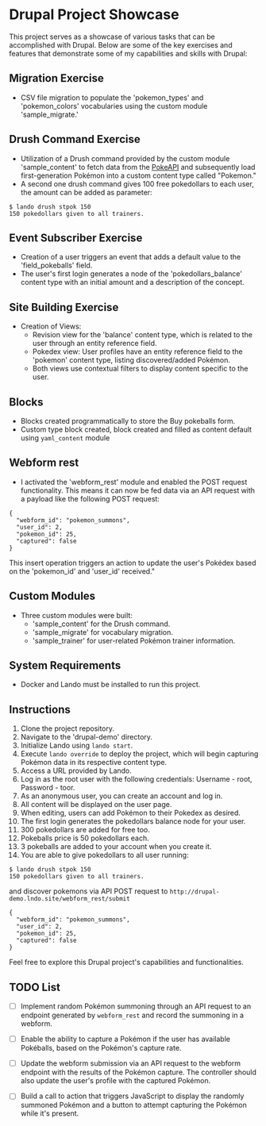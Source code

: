 # Drupal Project Showcase

This project serves as a showcase of various tasks that can be accomplished with Drupal. Below are some of the key exercises and features that demonstrate some of my capabilities and skills with Drupal:

## Migration Exercise
- CSV file migration to populate the 'pokemon_types' and 'pokemon_colors' vocabularies using the custom module 'sample_migrate.'

## Drush Command Exercise
- Utilization of a Drush command provided by the custom module 'sample_content' to fetch data from the [PokeAPI](https://pokeapi.co/) and subsequently load first-generation Pokémon into a custom content type called "Pokemon."
- A second one drush command gives 100 free pokedollars to each user, the amount can be added as parameter:

```
$ lando drush stpok 150
150 pokedollars given to all trainers.
```

## Event Subscriber Exercise
- Creation of a user triggers an event that adds a default value to the 'field_pokeballs' field.
- The user's first login generates a node of the 'pokedollars_balance' content type with an initial amount and a description of the concept.

## Site Building Exercise
- Creation of Views:
  - Revision view for the 'balance' content type, which is related to the user through an entity reference field.
  - Pokedex view: User profiles have an entity reference field to the 'pokemon' content type, listing discovered/added Pokémon.
  - Both views use contextual filters to display content specific to the user.
 
## Blocks
- Blocks created programmatically to store the Buy pokeballs form.
- Custom type block created, block created and filled as content default using `yaml_content` module

## Webform rest
- I activated the 'webform_rest' module and enabled the POST request functionality. This means it can now be fed data via an API request with a payload like the following POST request:

```
{
  "webform_id": "pokemon_summons",
  "user_id": 2,
  "pokemon_id": 25,
  "captured": false
}
```
This insert operation triggers an action to update the user's Pokédex based on the 'pokemon_id' and 'user_id' received."

## Custom Modules
- Three custom modules were built:
  - 'sample_content' for the Drush command.
  - 'sample_migrate' for vocabulary migration.
  - 'sample_trainer' for user-related Pokémon trainer information.

## System Requirements
- Docker and Lando must be installed to run this project.

## Instructions
1. Clone the project repository.
2. Navigate to the 'drupal-demo' directory.
3. Initialize Lando using `lando start`.
4. Execute `lando override` to deploy the project, which will begin capturing Pokémon data in its respective content type.
5. Access a URL provided by Lando.
6. Log in as the root user with the following credentials: Username - root, Password - toor.
7. As an anonymous user, you can create an account and log in.
8. All content will be displayed on the user page.
9. When editing, users can add Pokémon to their Pokedex as desired.
10. The first login generates the pokedollars balance node for your user.
11. 300 pokedollars are added for free too.
12. Pokeballs price is 50 pokedollars each.
13. 3 pokeballs are added to your account when you create it.
14. You are able to give pokedollars to all user running:
```
$ lando drush stpok 150
150 pokedollars given to all trainers.
```
and discover pokemons via API POST request to `http://drupal-demo.lndo.site/webform_rest/submit`

```
{
  "webform_id": "pokemon_summons",
  "user_id": 2,
  "pokemon_id": 25,
  "captured": false
}
```
Feel free to explore this Drupal project's capabilities and functionalities.

## TODO List

- [ ] Implement random Pokémon summoning through an API request to an endpoint generated by `webform_rest` and record the summoning in a webform.

- [ ] Enable the ability to capture a Pokémon if the user has available Pokéballs, based on the Pokémon's capture rate.

- [ ] Update the webform submission via an API request to the webform endpoint with the results of the Pokémon capture. The controller should also update the user's profile with the captured Pokémon.

- [ ] Build a call to action that triggers JavaScript to display the randomly summoned Pokémon and a button to attempt capturing the Pokémon while it's present.

